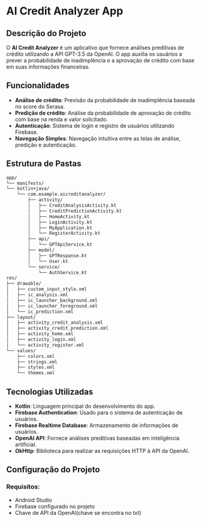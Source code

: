 
# AI Credit Analyzer App

## Descrição do Projeto
O **AI Credit Analyzer** é um aplicativo que fornece análises preditivas de crédito utilizando a API GPT-3.5 da OpenAI. O app auxilia os usuários a prever a probabilidade de inadimplência e a aprovação de crédito com base em suas informações financeiras.

## Funcionalidades
- **Análise de crédito**: Previsão da probabilidade de inadimplência baseada no score do Serasa.
- **Predição de crédito**: Análise da probabilidade de aprovação de crédito com base na renda e valor solicitado.
- **Autenticação**: Sistema de login e registro de usuários utilizando Firebase.
- **Navegação Simples**: Navegação intuitiva entre as telas de análise, predição e autenticação.

## Estrutura de Pastas

```bash
app/
└── manifests/
└── kotlin+java/
    └── com.example.aicreditanalyzer/
        ├── activity/
        │   ├── CreditAnalysisActivity.kt
        │   ├── CreditPredictionActivity.kt
        │   ├── HomeActivity.kt
        │   ├── LoginActivity.kt
        │   ├── MyApplication.kt
        │   └── RegisterActivity.kt
        ├── api/
        │   └── GPTApiService.kt
        ├── model/
        │   ├── GPTResponse.kt
        │   └── User.kt
        └── service/
            └── AuthService.kt
res/
├── drawable/
│   ├── custom_input_style.xml
│   ├── ic_analysis.xml
│   ├── ic_launcher_background.xml
│   ├── ic_launcher_foreground.xml
│   └── ic_prediction.xml
├── layout/
│   ├── activity_credit_analysis.xml
│   ├── activity_credit_prediction.xml
│   ├── activity_home.xml
│   ├── activity_login.xml
│   └── activity_register.xml
└── values/
    ├── colors.xml
    ├── strings.xml
    ├── styles.xml
    └── themes.xml
```

## Tecnologias Utilizadas
- **Kotlin**: Linguagem principal do desenvolvimento do app.
- **Firebase Authentication**: Usado para o sistema de autenticação de usuários.
- **Firebase Realtime Database**: Armazenamento de informações de usuários.
- **OpenAI API**: Fornece análises preditivas baseadas em inteligência artificial.
- **OkHttp**: Biblioteca para realizar as requisições HTTP à API da OpenAI.

## Configuração do Projeto
### Requisitos:
- Android Studio
- Firebase configurado no projeto
- Chave de API da OpenAI(chave se encontra no txt)
